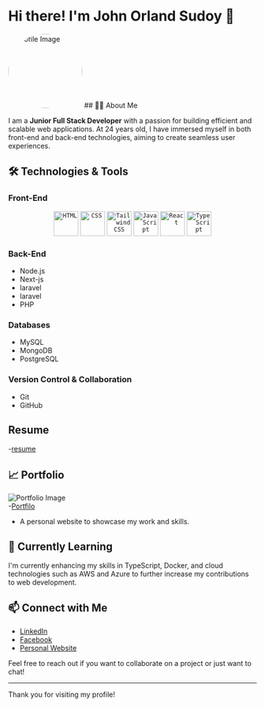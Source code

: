 # Hi there! I'm John Orland Sudoy 👋  

<img src="https://avatars.githubusercontent.com/u/152146471?v=4" alt="Profile Image" width="150" style="border-radius: 50%;"/>
## 👨‍💻 About Me  

I am a **Junior Full Stack Developer** with a passion for building efficient and scalable web applications.
At 24 years old, I have immersed myself in both front-end and back-end technologies, 
aiming to create seamless user experiences.  

## 🛠️ Technologies & Tools  

### Front-End  
<div align="center">
	<code><img width="50" src="https://user-images.githubusercontent.com/25181517/192158954-f88b5814-d510-4564-b285-dff7d6400dad.png" alt="HTML" title="HTML"/></code>
	<code><img width="50" src="https://user-images.githubusercontent.com/25181517/183898674-75a4a1b1-f960-4ea9-abcb-637170a00a75.png" alt="CSS" title="CSS"/></code>
	<code><img width="50" src="https://user-images.githubusercontent.com/25181517/202896760-337261ed-ee92-4979-84c4-d4b829c7355d.png" alt="Tailwind CSS" title="Tailwind CSS"/></code>
	<code><img width="50" src="https://user-images.githubusercontent.com/25181517/117447155-6a868a00-af3d-11eb-9cfe-245df15c9f3f.png" alt="JavaScript" title="JavaScript"/></code>
	<code><img width="50" src="https://user-images.githubusercontent.com/25181517/183897015-94a058a6-b86e-4e42-a37f-bf92061753e5.png" alt="React" title="React"/></code>
	<code><img width="50" src="https://user-images.githubusercontent.com/25181517/183890598-19a0ac2d-e88a-4005-a8df-1ee36782fde1.png" alt="TypeScript" title="TypeScript"/></code>
</div>

### Back-End  
- Node.js  
- Next-js 
- laravel
- laravel
- PHP  

### Databases  
- MySQL  
- MongoDB  
- PostgreSQL  

### Version Control & Collaboration  
- Git  
- GitHub  

 ## Resume
 -[resume](https://github.com/user-attachments/files/17192401/johnOrlandSudoy.4.pdf)

## 📈 Portfolio


![Portfolio Image](https://github.com/user-attachments/assets/0c271143-1264-4195-9261-f92cef0ec470)  
-[Portfilo](https://main-portflio.vercel.app)
- A personal website to showcase my work and skills.  



## 🌱 Currently Learning  
I'm currently enhancing my skills in TypeScript, Docker, and cloud technologies such as AWS and Azure to further increase my contributions to web development.  

## 📫 Connect with Me  

- [LinkedIn](https://www.linkedin.com/in/john-orland-sudoy)  
- [Facebook](https://www.facebook.com/johnorland.sudoy.1)  
- [Personal Website](https://main-portflio.vercel.app)  

Feel free to reach out if you want to collaborate on a project or just want to chat!  

---  


Thank you for visiting my profile!
<!---
johnorland24/johnorland24 is a ✨ special ✨ repository because its `README.md` (this file) appears on your GitHub profile.
You can click the Preview link to take a look at your changes.
--->
